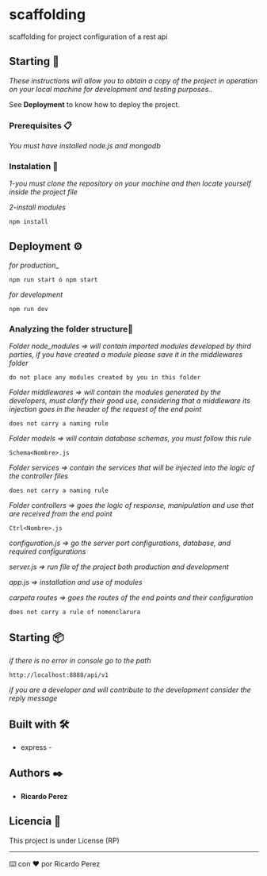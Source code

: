 # scaffolding

scaffolding for project configuration of a rest api

## Starting 🚀

_These instructions will allow you to obtain a copy of the project in operation on your local machine for development and testing purposes.._

See **Deployment** to know how to deploy the project.


### Prerequisites 📋

_You must have installed node.js and mongodb_


### Instalation 🔧

_1-you must clone the repository on your machine and then locate yourself inside the project file_

_2-install modules_

```
npm install
```

## Deployment ⚙️

_for production__

```
npm run start ó npm start
```


_for development_

```
npm run dev
```

### Analyzing the folder structure🔩

_Folder node_modules => will contain imported modules developed by third parties, if you have created a module please save it in the middlewares folder_

```
do not place any modules created by you in this folder
```

_Folder middlewares => will contain the modules generated by the developers, must clarify their good use, considering that a middleware its injection goes in the header of the request of the end point_

```
does not carry a naming rule
```

_Folder models => will contain database schemas, you must follow this rule_

```
Schema<Nombre>.js
```

_Folder services => contain the services that will be injected into the logic of the controller files_

```
does not carry a naming rule
```

_Folder controllers => goes the logic of response, manipulation and use that are received from the end point_

```
Ctrl<Nombre>.js
```



_configuration.js => go the server port configurations, database, and required configurations_

_server.js => run file of the project both production and development_

_app.js => installation and use of modules_


_carpeta routes => goes the routes of the end points and their configuration_

```
does not carry a rule of nomenclarura
```



## Starting 📦

_if there is no error in console go to the path_

```
http://localhost:8888/api/v1
```
_if you are a developer and will contribute to the development consider the reply message_ 

## Built with 🛠️

* express -

## Authors ✒️

* **Ricardo Perez** 

## Licencia 📄

This project is under License (RP) 


---
⌨️ con ❤️ por Ricardo Perez